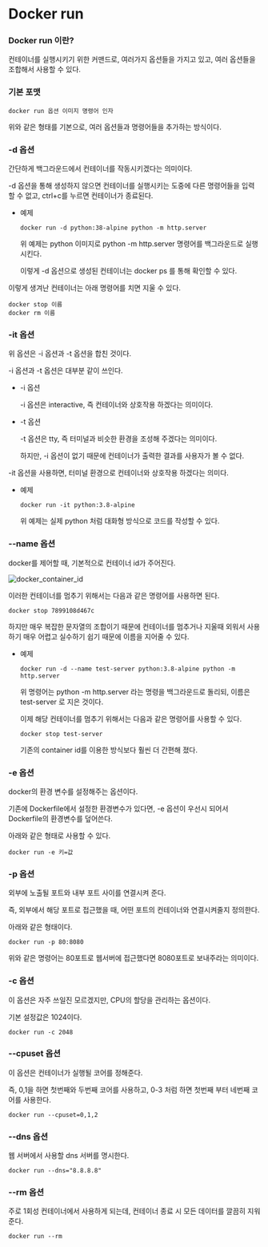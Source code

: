 # Docker run

### Docker run 이란?

컨테이너를 실행시키기 위한 커맨드로, 여러가지 옵션들을 가지고 있고, 여러 옵션들을 조합해서 사용할 수 있다.

### 기본 포맷

``` shell
docker run 옵션 이미지 명령어 인자
```

위와 같은 형태를 기본으로, 여러 옵션들과 명령어들을 추가하는 방식이다.

### -d 옵션

간단하게 백그라운드에서 컨테이너를 작동시키겠다는 의미이다.

-d 옵션을 통해 생성하지 않으면 컨테이너를 실행시키는 도중에 다른 명령어들을 입력할 수 없고, ctrl+c를 누르면 컨테이너가 종료된다.

- 예제

  ``` shell
  docker run -d python:38-alpine python -m http.server
  ```

  위 예제는 python 이미지로 python -m http.server 명령어를 백그라운드로 실행시킨다.

  이렇게 -d 옵션으로 생성된 컨테이너는 docker ps 를 통해 확인할 수 있다.

이렇게 생겨난 컨테이너는 아래 명령어를 치면 지울 수 있다.

``` shell
docker stop 이름
docker rm 이름
```

### -it 옵션

위 옵션은 -i 옵션과 -t 옵션을 합친 것이다.

-i 옵션과 -t 옵션은 대부분 같이 쓰인다.

- -i 옵션

  -i 옵션은 interactive, 즉 컨테이너와 상호작용 하겠다는 의미이다.

- -t 옵션

  -t 옵션은 tty, 즉 터미널과 비슷한 환경을 조성해 주겠다는 의미이다.

  하지만, -i 옵션이 없기 때문에 컨테이너가 출력한 결과를 사용자가 볼 수 없다.

-it 옵션을 사용하면, 터미널 환경으로 컨테이너와 상호작용 하겠다는 의미다.

- 예제

  ``` shell
  docker run -it python:3.8-alpine
  ```

  위 예제는 실제 python 처럼 대화형 방식으로 코드를 작성할 수 있다.

### --name 옵션

docker를 제어할 때, 기본적으로 컨테이너 id가 주어진다.

![docker_container_id](..\images\docker_container_id.png)

이러한 컨테이너를 멈추기 위해서는 다음과 같은 명령어를 사용하면 된다.

``` shell
docker stop 7899108d467c
```

하지만 매우 복잡한 문자열의 조합이기 때문에 컨테이너를 멈추거나 지울때 외워서 사용하기 매우 어렵고 실수하기 쉽기 때문에 이름을 지어줄 수 있다.

- 예제

  ```shell
  docker run -d --name test-server python:3.8-alpine python -m http.server
  ```

  위 명령어는 python -m http.server 라는 명령을 백그라운드로 돌리되, 이름은 test-server 로 지은 것이다.

  이제 해당 컨테이너를 멈추기 위해서는 다음과 같은 명령어를 사용할 수 있다.

  ``` shell
  docker stop test-server
  ```

  기존의 container id를 이용한 방식보다 훨씬 더 간편해 졌다.

### -e 옵션

docker의 환경 변수를 설정해주는 옵션이다.

기존에 Dockerfile에서 설정한 환경변수가 있다면, -e 옵션이 우선시 되어서 Dockerfile의 환경변수를 덮어쓴다.

아래와 같은 형태로 사용할 수 있다.

``` shell
docker run -e 키=값
```

### -p 옵션

외부에 노출될 포트와 내부 포트 사이를 연결시켜 준다.

즉, 외부에서 해당 포트로 접근했을 때, 어떤 포트의 컨테이너와 연결시켜줄지 정의한다.

아래와 같은 형태이다.

``` shell
docker run -p 80:8080
```

위와 같은 명령어는 80포트로 웹서버에 접근했다면 8080포트로 보내주라는 의미이다.

### -c 옵션

이 옵션은 자주 쓰일진 모르겠지만, CPU의 할당을 관리하는 옵션이다.

기본 설정값은 1024이다.

``` shell
docker run -c 2048
```

### --cpuset 옵션

이 옵션은 컨테이너가 실행될 코어를 정해준다.

즉, 0,1을 하면 첫번째와 두번째 코어를 사용하고, 0-3 처럼 하면 첫번째 부터 네번째 코어를 사용한다.

``` shell
docker run --cpuset=0,1,2
```

### --dns 옵션

웹 서버에서 사용할 dns 서버를 명시한다.

``` 
docker run --dns="8.8.8.8"
```

### --rm 옵션

주로 1회성 컨테이너에서 사용하게 되는데, 컨테이너 종료 시 모든 데이터를 깔끔히 지워준다.

``` dockerfile
docker run --rm
```